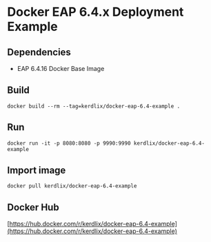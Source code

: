 # Docker EAP 6.4.x Deployment Example

## Dependencies
* EAP 6.4.16 Docker Base Image

## Build
```
docker build --rm --tag=kerdlix/docker-eap-6.4-example .
```

## Run
```
docker run -it -p 8080:8080 -p 9990:9990 kerdlix/docker-eap-6.4-example
```

## Import image
```
docker pull kerdlix/docker-eap-6.4-example
```

## Docker Hub
[https://hub.docker.com/r/kerdlix/docker-eap-6.4-example](https://hub.docker.com/r/kerdlix/docker-eap-6.4-example)

